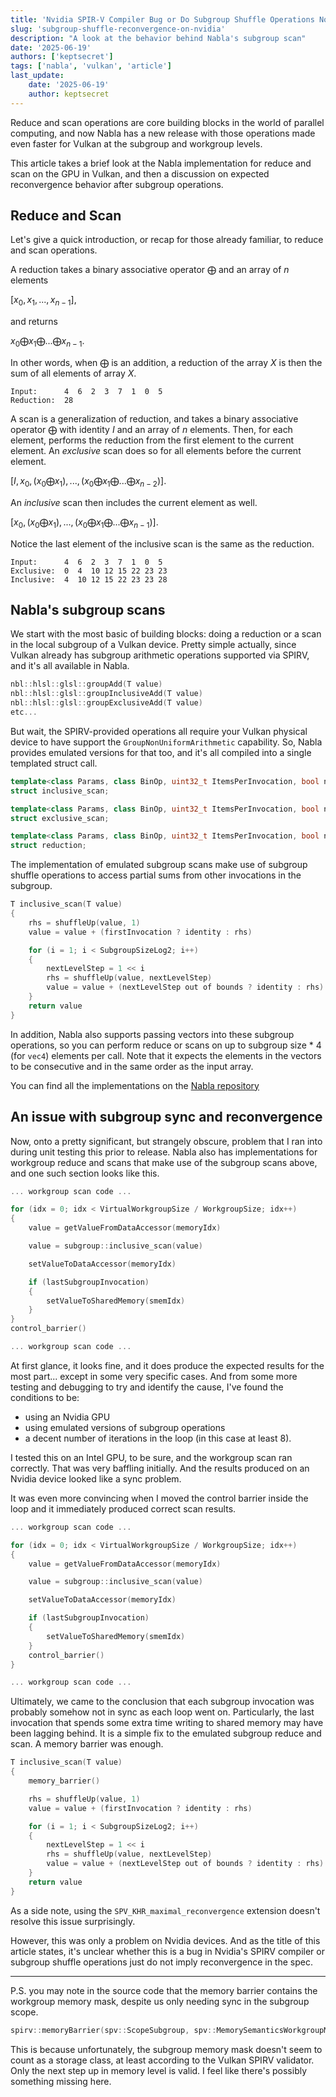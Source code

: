 ```yaml
---
title: 'Nvidia SPIR-V Compiler Bug or Do Subgroup Shuffle Operations Not Imply Reconvergence?'
slug: 'subgroup-shuffle-reconvergence-on-nvidia'
description: "A look at the behavior behind Nabla's subgroup scan"
date: '2025-06-19'
authors: ['keptsecret']
tags: ['nabla', 'vulkan', 'article']
last_update:
    date: '2025-06-19'
    author: keptsecret
---
```


Reduce and scan operations are core building blocks in the world of parallel computing, and now Nabla has a new release with those operations made even faster for Vulkan at the subgroup and workgroup levels.

This article takes a brief look at the Nabla implementation for reduce and scan on the GPU in Vulkan, and then a discussion on expected reconvergence behavior after subgroup operations.

<!-- truncate -->

## Reduce and Scan

Let's give a quick introduction, or recap for those already familiar, to reduce and scan operations.

A reduction takes a binary associative operator $\bigoplus$ and an array of $n$ elements

$\left[x_0, x_1,...,x_{n-1}\right]$,

and returns

$x_0 \bigoplus x_1 \bigoplus ... \bigoplus x_{n-1}$.

In other words, when $\bigoplus$ is an addition, a reduction of the array $X$ is then the sum of all elements of array $X$.

```
Input:      4  6  2  3  7  1  0  5
Reduction:  28
```

A scan is a generalization of reduction, and takes a binary associative operator $\bigoplus$ with identity $I$ and an array of $n$ elements.
Then, for each element, performs the reduction from the first element to the current element.
An _exclusive_ scan does so for all elements before the current element.

$\left[I, x_0, (x_0 \bigoplus x_1), ..., (x_0 \bigoplus x_1 \bigoplus ... \bigoplus x_{n-2})\right]$.

An _inclusive_ scan then includes the current element as well.

$\left[x_0, (x_0 \bigoplus x_1), ..., (x_0 \bigoplus x_1 \bigoplus ... \bigoplus x_{n-1})\right]$.

Notice the last element of the inclusive scan is the same as the reduction.

```
Input:      4  6  2  3  7  1  0  5
Exclusive:  0  4  10 12 15 22 23 23
Inclusive:  4  10 12 15 22 23 23 28
```

## Nabla's subgroup scans

We start with the most basic of building blocks: doing a reduction or a scan in the local subgroup of a Vulkan device.
Pretty simple actually, since Vulkan already has subgroup arithmetic operations supported via SPIRV, and it's all available in Nabla.

```cpp
nbl::hlsl::glsl::groupAdd(T value)
nbl::hlsl::glsl::groupInclusiveAdd(T value)
nbl::hlsl::glsl::groupExclusiveAdd(T value)
etc...
```

But wait, the SPIRV-provided operations all require your Vulkan physical device to have support the `GroupNonUniformArithmetic` capability.
So, Nabla provides emulated versions for that too, and it's all compiled into a single templated struct call.

```cpp
template<class Params, class BinOp, uint32_t ItemsPerInvocation, bool native>
struct inclusive_scan;

template<class Params, class BinOp, uint32_t ItemsPerInvocation, bool native>
struct exclusive_scan;

template<class Params, class BinOp, uint32_t ItemsPerInvocation, bool native>
struct reduction;
```

The implementation of emulated subgroup scans make use of subgroup shuffle operations to access partial sums from other invocations in the subgroup.

```cpp
T inclusive_scan(T value)
{
    rhs = shuffleUp(value, 1)
    value = value + (firstInvocation ? identity : rhs)

    for (i = 1; i < SubgroupSizeLog2; i++)
    {
        nextLevelStep = 1 << i
        rhs = shuffleUp(value, nextLevelStep)
        value = value + (nextLevelStep out of bounds ? identity : rhs)
    }
    return value
}
```

In addition, Nabla also supports passing vectors into these subgroup operations, so you can perform reduce or scans on up to subgroup size * 4 (for `vec4`) elements per call.
Note that it expects the elements in the vectors to be consecutive and in the same order as the input array.

You can find all the implementations on the [Nabla repository](https://github.com/Devsh-Graphics-Programming/Nabla/blob/master/include/nbl/builtin/hlsl/subgroup2/arithmetic_portability_impl.hlsl)

## An issue with subgroup sync and reconvergence

Now, onto a pretty significant, but strangely obscure, problem that I ran into during unit testing this prior to release.
Nabla also has implementations for workgroup reduce and scans that make use of the subgroup scans above, and one such section looks like this.

```cpp
... workgroup scan code ...

for (idx = 0; idx < VirtualWorkgroupSize / WorkgroupSize; idx++)
{
    value = getValueFromDataAccessor(memoryIdx)

    value = subgroup::inclusive_scan(value)

    setValueToDataAccessor(memoryIdx)

    if (lastSubgroupInvocation)
    {
        setValueToSharedMemory(smemIdx)
    }
}
control_barrier()

... workgroup scan code ...
```

At first glance, it looks fine, and it does produce the expected results for the most part... except in some very specific cases.
And from some more testing and debugging to try and identify the cause, I've found the conditions to be: 

* using an Nvidia GPU
* using emulated versions of subgroup operations
* a decent number of iterations in the loop (in this case at least 8).

I tested this on an Intel GPU, to be sure, and the workgroup scan ran correctly.
That was very baffling initially. And the results produced on an Nvidia device looked like a sync problem.

It was even more convincing when I moved the control barrier inside the loop and it immediately produced correct scan results.

```cpp
... workgroup scan code ...

for (idx = 0; idx < VirtualWorkgroupSize / WorkgroupSize; idx++)
{
    value = getValueFromDataAccessor(memoryIdx)

    value = subgroup::inclusive_scan(value)

    setValueToDataAccessor(memoryIdx)

    if (lastSubgroupInvocation)
    {
        setValueToSharedMemory(smemIdx)
    }
    control_barrier()
}

... workgroup scan code ...
```

Ultimately, we came to the conclusion that each subgroup invocation was probably somehow not in sync as each loop went on.
Particularly, the last invocation that spends some extra time writing to shared memory may have been lagging behind.
It is a simple fix to the emulated subgroup reduce and scan. A memory barrier was enough.

```cpp
T inclusive_scan(T value)
{
    memory_barrier()

    rhs = shuffleUp(value, 1)
    value = value + (firstInvocation ? identity : rhs)

    for (i = 1; i < SubgroupSizeLog2; i++)
    {
        nextLevelStep = 1 << i
        rhs = shuffleUp(value, nextLevelStep)
        value = value + (nextLevelStep out of bounds ? identity : rhs)
    }
    return value
}
```

As a side note, using the `SPV_KHR_maximal_reconvergence` extension doesn't resolve this issue surprisingly.

However, this was only a problem on Nvidia devices.
And as the title of this article states, it's unclear whether this is a bug in Nvidia's SPIRV compiler or subgroup shuffle operations just do not imply reconvergence in the spec.

-------------------

P.S. you may note in the source code that the memory barrier contains the workgroup memory mask, despite us only needing sync in the subgroup scope.

```cpp
spirv::memoryBarrier(spv::ScopeSubgroup, spv::MemorySemanticsWorkgroupMemoryMask | spv::MemorySemanticsAcquireMask);
```

This is because unfortunately, the subgroup memory mask doesn't seem to count as a storage class, at least according to the Vulkan SPIRV validator.
Only the next step up in memory level is valid.
I feel like there's possibly something missing here.
